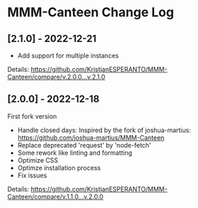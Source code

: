 # MMM-Canteen Change Log

## [2.1.0] - 2022-12-21

- Add support for multiple instances

Details: https://github.com/KristjanESPERANTO/MMM-Canteen/compare/v.2.0.0...v.2.1.0

## [2.0.0] - 2022-12-18

First fork version

- Handle closed days: Inspired by the fork of joshua-martius: <https://github.com/joshua-martius/MMM-Canteen>
- Replace deprecated 'request' by 'node-fetch'
- Some rework like linting and formatting
- Optimize CSS
- Optimze installation process
- Fix issues

Details: https://github.com/KristjanESPERANTO/MMM-Canteen/compare/v.1.1.0...v.2.0.0
